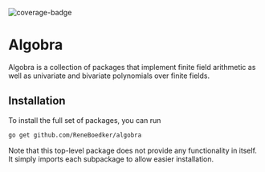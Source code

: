 ![coverage-badge](https://img.shields.io/badge/coverage-92.5%25-brightgreen?cacheSeconds=86400&style=flat)
# Algobra
Algobra is a collection of packages that implement finite field arithmetic as well as univariate and bivariate polynomials over finite fields.

## Installation
To install the full set of packages, you can run
```sh
go get github.com/ReneBoedker/algobra
```
Note that this top-level package does not provide any functionality in itself. It simply imports each subpackage to allow easier installation.
